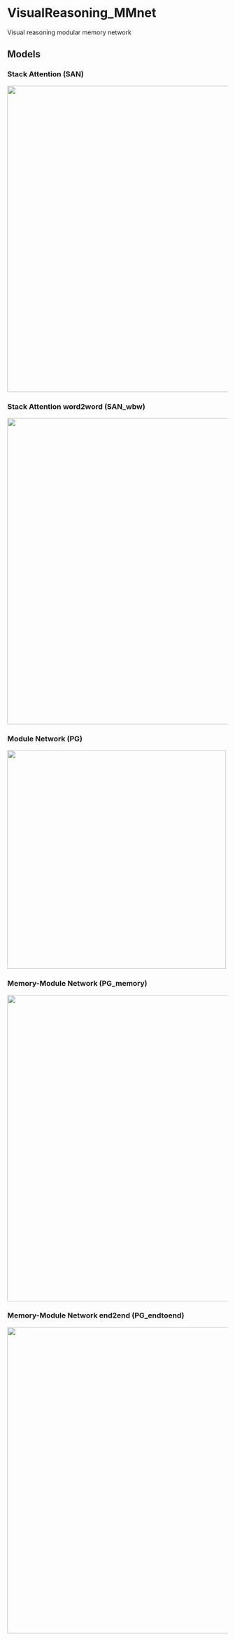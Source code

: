 # VisualReasoning_MMnet
Visual reasoning modular memory network

## Models<br>

### Stack Attention (SAN)
<img src="http://i64.tinypic.com/24oy45j.jpg" width="700">

### Stack Attention word2word (SAN_wbw)
<img src="http://i63.tinypic.com/5e6btu.jpg" width="700">

### Module Network (PG)
<img src="http://i68.tinypic.com/2usjuqu.jpg" width="500">

### Memory-Module Network (PG_memory)
<img src="http://i66.tinypic.com/15e7hpx.jpg" width="700">

### Memory-Module Network end2end (PG_endtoend)
<img src="http://i67.tinypic.com/ml2p04.jpg" width="700">




